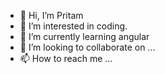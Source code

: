 - 👋 Hi, I’m Pritam
- 👀 I’m interested in coding.
- 🌱 I’m currently learning angular 
- 💞️ I’m looking to collaborate on ...
- 📫 How to reach me ...
